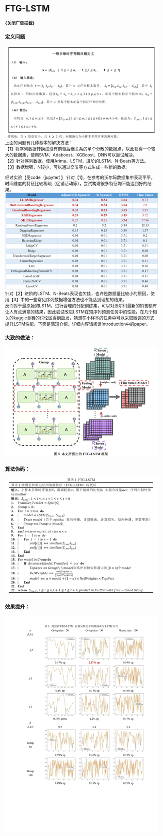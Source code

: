 # FTG-LSTM
#### {关闭广告拦截}
### 定义问题
![Problem definition](https://github.com/BGMLoveWCJ/FTG-LSTM/blob/main/Introduction/Definition.png)
上面的问题有几种基本的解决方法：\
【1】将序列数据转换成没有前驱后继关系的单个分散的数据点，以此获得一个较大的数据集，使用SVM、Adaboost、XGBoost、DNN可以尝试解决。\
【2】针对序列数据，使用Arima、LSTM、进阶的LSTM、N-Beats等方法。\
【3】数据增强，N较小，可以通过交叉等方式生成一些新的数据。

经过实验【见code（jupyter）】
针对【1】，在参考的沃尔玛数据集中表现平平，时间维度的特征比较稀疏（促销活动等），尝试构建很多特征均不能达到好的结果。\
![no for classical](https://github.com/BGMLoveWCJ/FTG-LSTM/blob/main/Introduction/no%20for%20classical.png)
针对【2】进阶的LSTM、N-Beats表现也欠佳，也许是数据量比较小的原因，使用【3】中的一些常见序列数据增强方法也不能达到理想的结果。\
反而对于最原始的LSTM，进行合理的分配训练集，可以对沃尔玛最新的销售额有让人有点满意的结果，因此尝试改进LSTM在短序列预测任务中的性能，在几个相关的kaggle竞赛的讨论区得到启发，猜想在小样本的任务中可以采取微调的方式提升LSTM性能，下面是简短介绍，详细内容请阅读Introduction中的paper。

### 大致的做法：
![proposed architecture](https://github.com/BGMLoveWCJ/FTG-LSTM/blob/main/Introduction/proposed%20architecture.png)
### 算法伪码：
![proposed algorithm](https://github.com/BGMLoveWCJ/FTG-LSTM/blob/main/Introduction/proposed%20algorithm.png)
### 效果提升：
![comparison](https://github.com/BGMLoveWCJ/FTG-LSTM/blob/main/Introduction/comparison.jpg)
